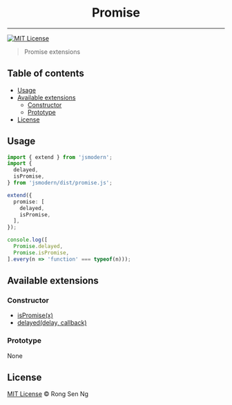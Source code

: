 <div align="center" style="text-align: center;">
  <h1 style="border-bottom: none;">Promise</h1>

  <p></p>
</div>

<hr />

[![MIT License][mit-license-badge]][mit-license-url]

> Promise extensions

## Table of contents <!-- omit in toc -->

- [Usage](#usage)
- [Available extensions](#available-extensions)
  - [Constructor](#constructor)
  - [Prototype](#prototype)
- [License](#license)

## Usage

```ts
import { extend } from 'jsmodern';
import {
  delayed,
  isPromise,
} from 'jsmodern/dist/promise.js';

extend({
  promise: [
    delayed,
    isPromise,
  ],
});

console.log([
  Promise.delayed,
  Promise.isPromise,
].every(n => 'function' === typeof(n)));
```

## Available extensions

### Constructor

* [isPromise(x)]
* [delayed(delay, callback)]

### Prototype

None

## License

[MIT License](http://motss.mit-license.org/) © Rong Sen Ng

<!-- References -->
[isPromise(x)]: /src/promise/API_REFERENCE.md#ispromisex
[delayed(delay, callback)]: /src/promise/API_REFERENCE.md#delayeddelay-callback

<!-- MDN -->
[array-mdn-url]: https://developer.mozilla.org/en-US/docs/Web/JavaScript/Reference/Global_Objects/Array
[boolean-mdn-url]: https://developer.mozilla.org/en-US/docs/Web/JavaScript/Reference/Global_Objects/Boolean
[function-mdn-url]: https://developer.mozilla.org/en-US/docs/Web/JavaScript/Reference/Global_Objects/Function
[map-mdn-url]: https://developer.mozilla.org/en-US/docs/Web/JavaScript/Reference/Global_Objects/Map
[number-mdn-url]: https://developer.mozilla.org/en-US/docs/Web/JavaScript/Reference/Global_Objects/Number
[object-mdn-url]: https://developer.mozilla.org/en-US/docs/Web/JavaScript/Reference/Global_Objects/Object
[promise-mdn-url]: https://developer.mozilla.org/en-US/docs/Web/JavaScript/Reference/Global_Objects/Promise
[regexp-mdn-url]: https://developer.mozilla.org/en-US/docs/Web/JavaScript/Reference/Global_Objects/RegExp
[set-mdn-url]: https://developer.mozilla.org/en-US/docs/Web/JavaScript/Reference/Global_Objects/Set
[string-mdn-url]: https://developer.mozilla.org/en-US/docs/Web/JavaScript/Reference/Global_Objects/String
[void-mdn-url]: https://developer.mozilla.org/en-US/docs/Web/JavaScript/Reference/Operators/void
[error-mdn-url]: https://developer.mozilla.org/en-US/docs/Web/JavaScript/Reference/Global_Objects/Error

<!-- Badges -->
[mit-license-badge]: https://flat.badgen.net/badge/license/MIT/blue

<!-- Links -->
[mit-license-url]: https://github.com/motss/deno_mod/blob/master/LICENSE
